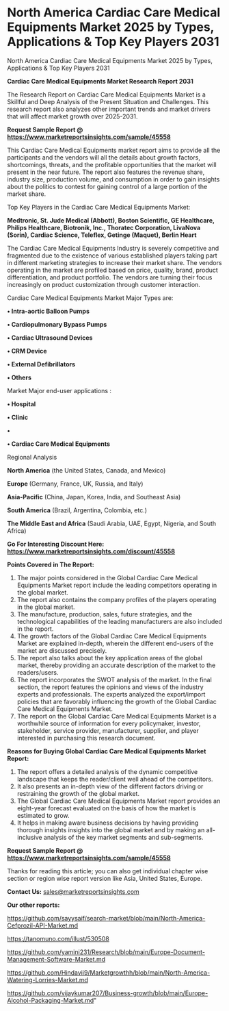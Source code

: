 # North America Cardiac Care Medical Equipments Market 2025 by Types, Applications & Top Key Players 2031
North America Cardiac Care Medical Equipments Market 2025 by Types, Applications & Top Key Players 2031

<strong>Cardiac Care Medical Equipments Market Research Report 2031</strong>

The Research Report on Cardiac Care Medical Equipments Market is a Skillful and Deep Analysis of the Present Situation and Challenges. This research report also analyzes other important trends and market drivers that will affect market growth over 2025-2031.

<strong>Request Sample Report @ <a href=https://www.marketreportsinsights.com/sample/45558>https://www.marketreportsinsights.com/sample/45558</a></strong>

This Cardiac Care Medical Equipments market report aims to provide all the participants and the vendors will all the details about growth factors, shortcomings, threats, and the profitable opportunities that the market will present in the near future. The report also features the revenue share, industry size, production volume, and consumption in order to gain insights about the politics to contest for gaining control of a large portion of the market share.

Top Key Players in the Cardiac Care Medical Equipments Market:

<strong>Medtronic, St. Jude Medical (Abbott), Boston Scientific, GE Healthcare, Philips Healthcare, Biotronik, Inc., Thoratec Corporation, LivaNova (Sorin), Cardiac Science, Teleflex, Getinge (Maquet), Berlin Heart</strong>

The Cardiac Care Medical Equipments Industry is severely competitive and fragmented due to the existence of various established players taking part in different marketing strategies to increase their market share. The vendors operating in the market are profiled based on price, quality, brand, product differentiation, and product portfolio. The vendors are turning their focus increasingly on product customization through customer interaction.

Cardiac Care Medical Equipments Market Major Types are:

<strong>•  Intra-aortic Balloon Pumps

•  Cardiopulmonary Bypass Pumps

•  Cardiac Ultrasound Devices

•  CRM Device

•  External Defibrillators

•  Others</strong>

Market Major end-user applications :

<strong>•  Hospital

•  Clinic

•  

•  Cardiac Care Medical Equipments</strong>

Regional Analysis

</u><strong><b>North America</b></strong> (the United States, Canada, and Mexico)

<strong><b>Europe </b></strong>(Germany, France, UK, Russia, and Italy)

<strong><b>Asia-Pacific</b></strong> (China, Japan, Korea, India, and Southeast Asia)

<strong><b>South America</b></strong> (Brazil, Argentina, Colombia, etc.)

<strong><b>The Middle East and Africa</b></strong> (Saudi Arabia, UAE, Egypt, Nigeria, and South Africa)

<strong>Go For Interesting Discount Here: <a href=https://www.marketreportsinsights.com/discount/45558>https://www.marketreportsinsights.com/discount/45558</a></strong>

<strong>Points Covered in The Report:</strong>
<ol>
  <li>The major points considered in the Global Cardiac Care Medical Equipments Market report include the leading competitors operating in the global market.</li>
  <li>The report also contains the company profiles of the players operating in the global market.</li>
  <li>The manufacture, production, sales, future strategies, and the technological capabilities of the leading manufacturers are also included in the report.</li>
  <li>The growth factors of the Global Cardiac Care Medical Equipments Market are explained in-depth, wherein the different end-users of the market are discussed precisely.</li>
  <li>The report also talks about the key application areas of the global market, thereby providing an accurate description of the market to the readers/users.</li>
  <li>The report incorporates the SWOT analysis of the market. In the final section, the report features the opinions and views of the industry experts and professionals. The experts analyzed the export/import policies that are favorably influencing the growth of the Global Cardiac Care Medical Equipments Market.</li>
  <li>The report on the Global Cardiac Care Medical Equipments Market is a worthwhile source of information for every policymaker, investor, stakeholder, service provider, manufacturer, supplier, and player interested in purchasing this research document.</li>
</ol>
<strong>Reasons for Buying Global Cardiac Care Medical Equipments Market Report:</strong>

<ol>
  <li>The report offers a detailed analysis of the dynamic competitive landscape that keeps the reader/client well ahead of the competitors.</li>
  <li>It also presents an in-depth view of the different factors driving or restraining the growth of the global market.</li>
  <li>The Global Cardiac Care Medical Equipments Market report provides an eight-year forecast evaluated on the basis of how the market is estimated to grow.</li>
  <li>It helps in making aware business decisions by having providing thorough insights insights into the global market and by making an all-inclusive analysis of the key market segments and sub-segments.</li>
</ol>
<strong>Request Sample Report @ <a href=https://www.marketreportsinsights.com/sample/45558>https://www.marketreportsinsights.com/sample/45558</a></strong>


Thanks for reading this article; you can also get individual chapter wise section or region wise report version like Asia, United States, Europe.

<strong>Contact Us:</strong>
sales@marketreportsinsights.com

<strong>Our other reports:</strong>

<a href=https://github.com/sayysaif/search-market/blob/main/North-America-Cefprozil-API-Market.md>https://github.com/sayysaif/search-market/blob/main/North-America-Cefprozil-API-Market.md</a>

<a href=https://tanomuno.com/illust/530508>https://tanomuno.com/illust/530508</a>

<a href=https://github.com/yamini231/Research/blob/main/Europe-Document-Management-Software-Market.md>https://github.com/yamini231/Research/blob/main/Europe-Document-Management-Software-Market.md</a>

<a href=https://github.com/Hindavii9/Marketgrowthh/blob/main/North-America-Watering-Lorries-Market.md>https://github.com/Hindavii9/Marketgrowthh/blob/main/North-America-Watering-Lorries-Market.md</a>

<a href=https://github.com/vijaykumar207/Business-growth/blob/main/Europe-Alcohol-Packaging-Market.md>https://github.com/vijaykumar207/Business-growth/blob/main/Europe-Alcohol-Packaging-Market.md</a>"
